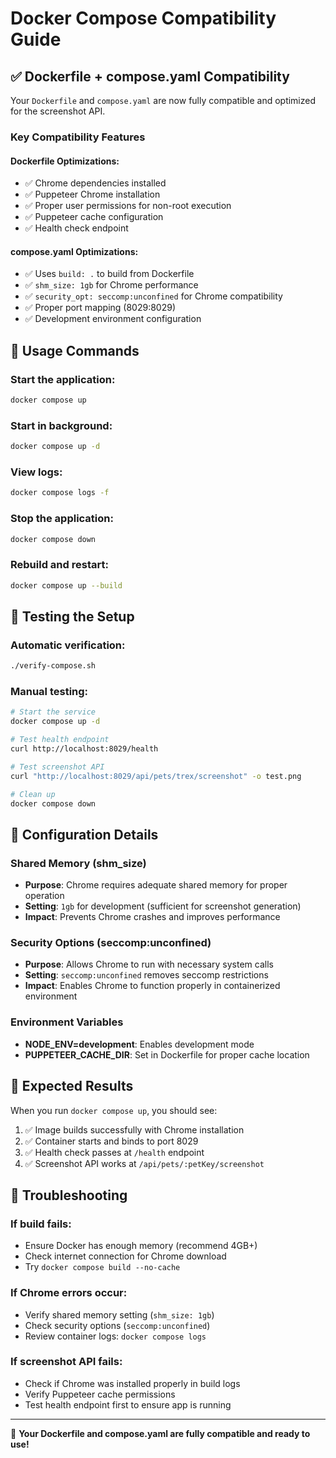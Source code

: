 # Docker Compose Compatibility Guide

## ✅ Dockerfile + compose.yaml Compatibility

Your `Dockerfile` and `compose.yaml` are now fully compatible and optimized for the screenshot API.

### Key Compatibility Features

#### **Dockerfile Optimizations:**
- ✅ Chrome dependencies installed
- ✅ Puppeteer Chrome installation 
- ✅ Proper user permissions for non-root execution
- ✅ Puppeteer cache configuration
- ✅ Health check endpoint

#### **compose.yaml Optimizations:**
- ✅ Uses `build: .` to build from Dockerfile
- ✅ `shm_size: 1gb` for Chrome performance
- ✅ `security_opt: seccomp:unconfined` for Chrome compatibility
- ✅ Proper port mapping (8029:8029)
- ✅ Development environment configuration

## 🚀 Usage Commands

### Start the application:
```bash
docker compose up
```

### Start in background:
```bash
docker compose up -d
```

### View logs:
```bash
docker compose logs -f
```

### Stop the application:
```bash
docker compose down
```

### Rebuild and restart:
```bash
docker compose up --build
```

## 🧪 Testing the Setup

### Automatic verification:
```bash
./verify-compose.sh
```

### Manual testing:
```bash
# Start the service
docker compose up -d

# Test health endpoint
curl http://localhost:8029/health

# Test screenshot API
curl "http://localhost:8029/api/pets/trex/screenshot" -o test.png

# Clean up
docker compose down
```

## 🔧 Configuration Details

### Shared Memory (shm_size)
- **Purpose**: Chrome requires adequate shared memory for proper operation
- **Setting**: `1gb` for development (sufficient for screenshot generation)
- **Impact**: Prevents Chrome crashes and improves performance

### Security Options (seccomp:unconfined)
- **Purpose**: Allows Chrome to run with necessary system calls
- **Setting**: `seccomp:unconfined` removes seccomp restrictions
- **Impact**: Enables Chrome to function properly in containerized environment

### Environment Variables
- **NODE_ENV=development**: Enables development mode
- **PUPPETEER_CACHE_DIR**: Set in Dockerfile for proper cache location

## 🎯 Expected Results

When you run `docker compose up`, you should see:
1. ✅ Image builds successfully with Chrome installation
2. ✅ Container starts and binds to port 8029
3. ✅ Health check passes at `/health` endpoint
4. ✅ Screenshot API works at `/api/pets/:petKey/screenshot`

## 🐛 Troubleshooting

### If build fails:
- Ensure Docker has enough memory (recommend 4GB+)
- Check internet connection for Chrome download
- Try `docker compose build --no-cache`

### If Chrome errors occur:
- Verify shared memory setting (`shm_size: 1gb`)
- Check security options (`seccomp:unconfined`)
- Review container logs: `docker compose logs`

### If screenshot API fails:
- Check if Chrome was installed properly in build logs
- Verify Puppeteer cache permissions
- Test health endpoint first to ensure app is running

---

🎉 **Your Dockerfile and compose.yaml are fully compatible and ready to use!**